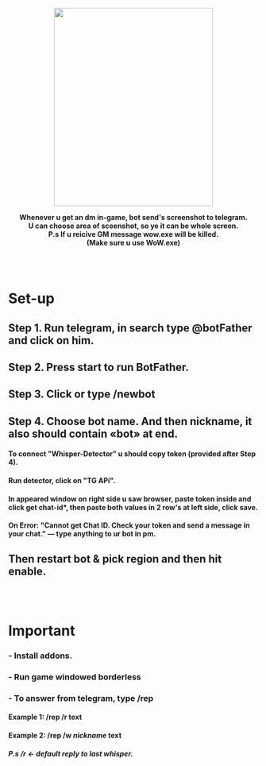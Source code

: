 <p align="center">
  <img width="320" height="399" src="https://i.imgur.com/cry3txb.png">
</p>
<p align="center">
  <b>Whenever u get an dm in-game, bot send's screenshot to telegram.
<br>U can choose area of sceenshot, so ye it can be whole screen.
<br>P.s If u reicive GM message wow.exe will be killed.
<br>(Make sure u use WoW.exe)</b><br>
</p>
<br><br>
<h1> Set-up </h1> 

## Step 1. Run telegram, in search type @botFather and click on him.
## Step 2. Press start to run BotFather.
## Step 3. Click or type /newbot
## Step 4. Choose bot name. And then nickname, it also should contain «bot» at end.
#### To connect "Whisper-Detector" u should copy token (provided after Step 4). 
#### Run detector, click on "TG APi".
#### In appeared window on right side u saw browser, paste token inside and click get chat-id*, then paste both values in 2 row's at left side, click save.
#### On Error: "Cannot get Chat ID. Check your token and send a message in your chat." — type anything to ur bot in pm.
## Then restart bot & pick region and then hit enable.
<br><br>
<h1> Important </h1> 

### - Install addons.
### - Run game windowed borderless
### - To answer from telegram, type /rep
#### Example 1: /rep /r text  
#### Example 2: /rep /w *nickname* text
##### P.s /r <- default reply to last whisper.
